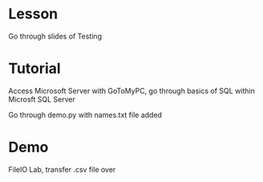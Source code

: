 # Lesson
Go through slides of Testing

# Tutorial
Access Microsoft Server with GoToMyPC, go through basics of SQL within Microsft SQL Server
 
Go through demo.py with names.txt file added

# Demo
FileIO Lab, transfer .csv file over